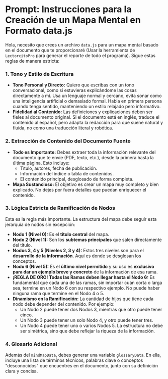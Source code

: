 # Prompt: Instrucciones para la Creación de un Mapa Mental en Formato data.js

Hola, necesito que crees un archivo `data.js` para un mapa mental basado en el documento que te proporcionaré (Usar la herramienta de `LectorcitoPro` para generar el reporte de todo el programa). Sigue estas reglas de manera estricta:

### 1. Tono y Estilo de Escritura
- **Tono Personal y Directo:** Quiero que escribas con un tono conversacional, como si estuvieras explicándome las cosas directamente a mí. Usa un lenguaje normal y cercano, evita sonar como una inteligencia artificial o demasiado formal. Habla en primera persona cuando tenga sentido, manteniendo un estilo relajado pero informativo.
- **Fidelidad al Contenido:** Las definiciones y explicaciones deben ser fieles al documento original. Si el documento está en inglés, traduce el contenido al español, pero adapta la redacción para que suene natural y fluida, no como una traducción literal y robótica.

### 2. Extracción de Contenido del Documento Fuente
- **Todo es Importante:** Debes extraer toda la información relevante del documento que te envíe (PDF, texto, etc.), desde la primera hasta la última página. Esto incluye:
    - Título, autores, fecha de publicación.
    - Información del índice o tabla de contenidos.
    - El contenido principal, desglosado de forma completa.
- **Mapa Sustancioso:** El objetivo es crear un mapa muy completo y bien explicado. No dejes por fuera detalles que puedan enriquecer el contenido.

### 3. Lógica Estricta de Ramificación de Nodos
Esta es la regla más importante. La estructura del mapa debe seguir esta jerarquía de nodos sin excepción:

- **Nodo 1 (Nivel 0):** Es el **título central** del mapa.
- **Nodo 2 (Nivel 1):** Son los **subtemas principales** que salen directamente del título.
- **Nodos 3, 4 y 5 (Niveles 2, 3 y 4):** Estos tres niveles son para el **desarrollo de la información**. Aquí es donde se desglosan los conceptos.
- **Nodo 6 (Nivel 5):** Es el **último nivel permitido** y su uso es **exclusivo para dar un ejemplo breve y concreto** de la información de esa rama.
- **¡REGLA DE ORO! Todas las Ramas deben llegar hasta el Nodo 6:** Es fundamental que cada una de las ramas, sin importar cuán corta o larga sea, termine en un Nodo 6 con su respectivo ejemplo. No puede haber ninguna rama que termine en el Nodo 4 o 5.
- **Dinamismo en la Ramificación:** La cantidad de hijos que tiene cada nodo debe depender del contenido. Por ejemplo:
    - Un Nodo 2 puede tener dos Nodos 3, mientras que otro puede tener cinco.
    - Un Nodo 3 puede tener un solo Nodo 4, y otro puede tener tres.
    - Un Nodo 4 puede tener uno o varios Nodos 5.
      La estructura no debe ser simétrica, sino que debe reflejar la riqueza de la información.

### 4. Glosario Adicional
Además del `mindMapData`, debes generar una variable `glossaryData`. En ella, incluye una lista de términos técnicos, palabras clave o conceptos "desconocidos" que encuentres en el documento, junto con su definición clara y concisa.

